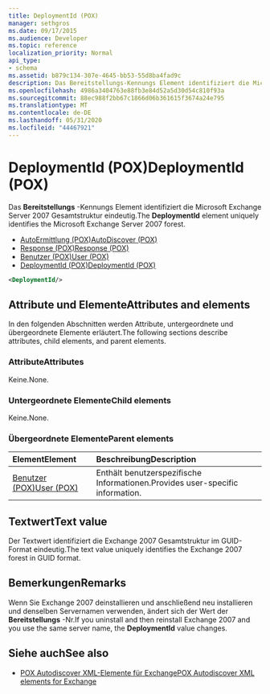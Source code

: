 ```yaml
---
title: DeploymentId (POX)
manager: sethgros
ms.date: 09/17/2015
ms.audience: Developer
ms.topic: reference
localization_priority: Normal
api_type:
- schema
ms.assetid: b879c134-307e-4645-bb53-55d8ba4fad9c
description: Das Bereitstellungs-Kennungs Element identifiziert die Microsoft Exchange Server 2007 Gesamtstruktur eindeutig.
ms.openlocfilehash: 4986a3404763e88fb3e84d52a5d30d54c810f93a
ms.sourcegitcommit: 88ec988f2bb67c1866d06b361615f3674a24e795
ms.translationtype: MT
ms.contentlocale: de-DE
ms.lasthandoff: 05/31/2020
ms.locfileid: "44467921"
---
```

# <a name="deploymentid-pox"></a><span data-ttu-id="1f244-103">DeploymentId (POX)</span><span class="sxs-lookup"><span data-stu-id="1f244-103">DeploymentId (POX)</span></span>

<span data-ttu-id="1f244-104">Das **Bereitstellungs** -Kennungs Element identifiziert die Microsoft Exchange Server 2007 Gesamtstruktur eindeutig.</span><span class="sxs-lookup"><span data-stu-id="1f244-104">The **DeploymentId** element uniquely identifies the Microsoft Exchange Server 2007 forest.</span></span> 
  
- [<span data-ttu-id="1f244-105">AutoErmittlung (POX)</span><span class="sxs-lookup"><span data-stu-id="1f244-105">AutoDiscover (POX)</span></span>](autodiscover-pox.md)  
- [<span data-ttu-id="1f244-106">Response (POX)</span><span class="sxs-lookup"><span data-stu-id="1f244-106">Response (POX)</span></span>](response-pox.md) 
- [<span data-ttu-id="1f244-107">Benutzer (POX)</span><span class="sxs-lookup"><span data-stu-id="1f244-107">User (POX)</span></span>](user-pox.md)  
- [<span data-ttu-id="1f244-108">DeploymentId (POX)</span><span class="sxs-lookup"><span data-stu-id="1f244-108">DeploymentId (POX)</span></span>](deploymentid-pox.md)
  
```xml
<DeploymentId/>
```

## <a name="attributes-and-elements"></a><span data-ttu-id="1f244-109">Attribute und Elemente</span><span class="sxs-lookup"><span data-stu-id="1f244-109">Attributes and elements</span></span>

<span data-ttu-id="1f244-110">In den folgenden Abschnitten werden Attribute, untergeordnete und übergeordnete Elemente erläutert.</span><span class="sxs-lookup"><span data-stu-id="1f244-110">The following sections describe attributes, child elements, and parent elements.</span></span>
  
### <a name="attributes"></a><span data-ttu-id="1f244-111">Attribute</span><span class="sxs-lookup"><span data-stu-id="1f244-111">Attributes</span></span>

<span data-ttu-id="1f244-112">Keine.</span><span class="sxs-lookup"><span data-stu-id="1f244-112">None.</span></span>
  
### <a name="child-elements"></a><span data-ttu-id="1f244-113">Untergeordnete Elemente</span><span class="sxs-lookup"><span data-stu-id="1f244-113">Child elements</span></span>

<span data-ttu-id="1f244-114">Keine.</span><span class="sxs-lookup"><span data-stu-id="1f244-114">None.</span></span>
  
### <a name="parent-elements"></a><span data-ttu-id="1f244-115">Übergeordnete Elemente</span><span class="sxs-lookup"><span data-stu-id="1f244-115">Parent elements</span></span>

|<span data-ttu-id="1f244-116">**Element**</span><span class="sxs-lookup"><span data-stu-id="1f244-116">**Element**</span></span>|<span data-ttu-id="1f244-117">**Beschreibung**</span><span class="sxs-lookup"><span data-stu-id="1f244-117">**Description**</span></span>|
|:-----|:-----|
|[<span data-ttu-id="1f244-118">Benutzer (POX)</span><span class="sxs-lookup"><span data-stu-id="1f244-118">User (POX)</span></span>](user-pox.md) <br/> |<span data-ttu-id="1f244-119">Enthält benutzerspezifische Informationen.</span><span class="sxs-lookup"><span data-stu-id="1f244-119">Provides user-specific information.</span></span>  <br/> |
   
## <a name="text-value"></a><span data-ttu-id="1f244-120">Textwert</span><span class="sxs-lookup"><span data-stu-id="1f244-120">Text value</span></span>

<span data-ttu-id="1f244-121">Der Textwert identifiziert die Exchange 2007 Gesamtstruktur im GUID-Format eindeutig.</span><span class="sxs-lookup"><span data-stu-id="1f244-121">The text value uniquely identifies the Exchange 2007 forest in GUID format.</span></span>
  
## <a name="remarks"></a><span data-ttu-id="1f244-122">Bemerkungen</span><span class="sxs-lookup"><span data-stu-id="1f244-122">Remarks</span></span>

<span data-ttu-id="1f244-123">Wenn Sie Exchange 2007 deinstallieren und anschließend neu installieren und denselben Servernamen verwenden, ändert sich der Wert der **Bereitstellungs** -Nr.</span><span class="sxs-lookup"><span data-stu-id="1f244-123">If you uninstall and then reinstall Exchange 2007 and you use the same server name, the **DeploymentId** value changes.</span></span> 
  
## <a name="see-also"></a><span data-ttu-id="1f244-124">Siehe auch</span><span class="sxs-lookup"><span data-stu-id="1f244-124">See also</span></span>

- [<span data-ttu-id="1f244-125">POX Autodiscover XML-Elemente für Exchange</span><span class="sxs-lookup"><span data-stu-id="1f244-125">POX Autodiscover XML elements for Exchange</span></span>](pox-autodiscover-xml-elements-for-exchange.md)

